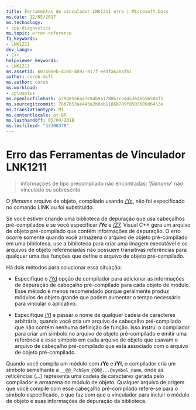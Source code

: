 ```yaml
---
title: Ferramentas de vinculador LNK1211 erro | Microsoft Docs
ms.date: 12/05/2017
ms.technology:
- cpp-diagnostics
ms.topic: error-reference
f1_keywords:
- LNK1211
dev_langs:
- C++
helpviewer_keywords:
- LNK1211
ms.assetid: 607400eb-4180-4892-817f-eedfa628af61
author: corob-msft
ms.author: corob
ms.workload:
- cplusplus
ms.openlocfilehash: 57948556ae7b94b9a1788b7cb4453646b5b504f1
ms.sourcegitcommit: 76b7653ae443a2b8eb1186b789f8503609d6453e
ms.translationtype: MT
ms.contentlocale: pt-BR
ms.lasthandoff: 05/04/2018
ms.locfileid: "33300378"
---
```

# <a name="linker-tools-error-lnk1211"></a>Erro das Ferramentas de Vinculador LNK1211

> informações de tipo precompilado não encontradas; '*filename*' não vinculado ou sobrescrito

O *filename* arquivo de objeto, compilado usando [/Yc](../../build/reference/yc-create-precompiled-header-file.md), não foi especificado no comando LINK ou foi substituído.

Se você estiver criando uma biblioteca de depuração que usa cabeçalhos pré-compilados e se você especificar **/Yc** e [/Z7](../../build/reference/z7-zi-zi-debug-information-format.md), Visual C++ gera um arquivo de objeto pré-compilado que contém informações de depuração. O erro ocorre somente quando você armazena o arquivo de objeto pré-compilado em uma biblioteca, use a biblioteca para criar uma imagem executável e os arquivos de objeto referenciadas não possuem transitivas referências para qualquer uma das funções que define o arquivo de objeto pré-compilado.

Há dois métodos para solucionar essa situação:

- Especifique o [/Yd](../../build/reference/yd-place-debug-information-in-object-file.md) opção de compilador para adicionar as informações de depuração de cabeçalho pré-compilado para cada objeto de módulo. Esse método é menos recomendado porque geralmente produz módulos de objeto grande que podem aumentar o tempo necessário para vincular o aplicativo.

- Especifique [/Yl](../../build/reference/yl-inject-pch-reference-for-debug-library.md) e passar o nome de qualquer cadeia de caracteres arbitrária, quando você cria um arquivo de cabeçalho pré-compilado que não contém nenhuma definição de função. Isso instrui o compilador para criar um símbolo no arquivo de objeto pré-compilado e emitir uma referência a esse símbolo em cada arquivo de objeto que usavam o arquivo de cabeçalho pré-compilado que está associado com o arquivo de objeto pré-compilado.

Quando você compila um módulo com **/Yc** e **/Yl**, o compilador cria um símbolo semelhante a `__@@_PchSym_@00@...@symbol_name`, onde as reticências (...) representa uma cadeia de caracteres gerada pelo compilador e armazena no módulo de objeto. Qualquer arquivo de origem que você compile com esse cabeçalho pré-compilado refere-se para o símbolo especificado, o que faz com que o vinculador para incluir o módulo de objeto e suas informações de depuração da biblioteca.
